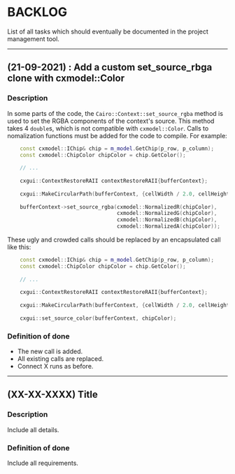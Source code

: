 # BACKLOG

List of all tasks which should eventually be documented in the project management tool.

---------------------------------------------------------------------------------------------------
## (21-09-2021) : Add a custom set_source_rbga clone with cxmodel::Color

### Description
In some parts of the code, the `Cairo::Context::set_source_rgba` method is used to
set the RGBA components of the context's source. This method takes 4 `double`s, which
is not compatible with `cxmodel::Color`. Calls to nomalization functions must be
added for the code to compile. For example:

```c++
    const cxmodel::IChip& chip = m_model.GetChip(p_row, p_column);
    const cxmodel::ChipColor chipColor = chip.GetColor();
    
    // ...
    
    cxgui::ContextRestoreRAII contextRestoreRAII{bufferContext};
    
    cxgui::MakeCircularPath(bufferContext, {cellWidth / 2.0, cellHeight / 2.0}, radius);
    
    bufferContext->set_source_rgba(cxmodel::NormalizedR(chipColor),
                                   cxmodel::NormalizedG(chipColor),
                                   cxmodel::NormalizedB(chipColor),
                                   cxmodel::NormalizedA(chipColor));
```

These ugly and crowded calls should be replaced by an encapsulated call
like this:

```c++
    const cxmodel::IChip& chip = m_model.GetChip(p_row, p_column);
    const cxmodel::ChipColor chipColor = chip.GetColor();
    
    // ...
    
    cxgui::ContextRestoreRAII contextRestoreRAII{bufferContext};
    
    cxgui::MakeCircularPath(bufferContext, {cellWidth / 2.0, cellHeight / 2.0}, radius);
    
    cxgui::set_source_color(bufferContext, chipColor);
```

### Definition of done
- The new call is added.
- All existing calls are replaced.
- Connect X runs as before.


---------------------------------------------------------------------------------------------------
## (XX-XX-XXXX) Title

### Description
Include all details.

### Definition of done
Include all requirements.
